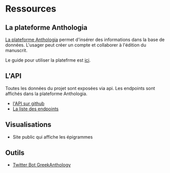 # Ressources

## La plateforme Anthologia

[La plateforme Anthologia](http://anthologia.ecrituresnumeriques.ca) permet d'insérer des informations dans la base de données. L'usager peut créer un compte et collaborer à l'édition du manuscrit.

Le guide pour utiliser la platefrme est [ici](/pages/documentation.md). 

## L'API

Toutes les données du projet sont exposées via api. Les endpoints sont affichés dans la plateforme Anthologia.
 
- [l'API sur github](https://github.com/EcrituresNumeriques/anthologie-API/)
- [La liste des endpoints](https://github.com/EcrituresNumeriques/anthologie-API/blob/master/src/config/routes.js)

## Visualisations

- Site public qui affiche les épigrammes

## Outils

- [Twitter Bot GreekAnthology](https://twitter.com/greekAnthology)
